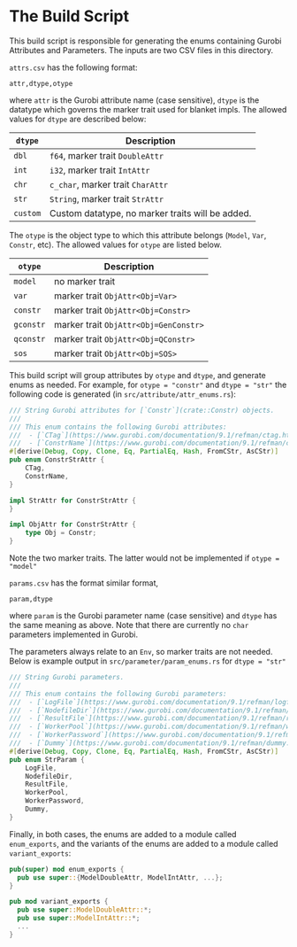 # The Build Script

This build script is responsible for generating the enums containing Gurobi Attributes and Parameters.
The inputs are two CSV files in this directory.

`attrs.csv` has the following format:
```
attr,dtype,otype
```
where `attr` is the Gurobi attribute name (case sensitive), `dtype` is the datatype which governs the marker trait used for blanket impls.
The allowed values for `dtype` are described below:

| `dtype`  | Description                                      |
| -------- | ------------------------------------------------ |
| `dbl`    | `f64`,  marker trait `DoubleAttr`                |
| `int`    | `i32`,  marker trait `IntAttr`                   |
| `chr`   | `c_char`, marker trait `CharAttr`                |
| `str`    | `String`,  marker trait `StrAttr`                |
| `custom` | Custom datatype, no marker traits will be added. |

The `otype` is the object type to which this attribute belongs (`Model`, `Var`, `Constr`, etc).
The allowed values for `otype` are listed below.

| `otype`   | Description                          |
| --------- | ------------------------------------ |
| `model`   | no marker trait                      |
| `var`     | marker trait `ObjAttr<Obj=Var>`      |
| `constr`  | marker trait `ObjAttr<Obj=Constr>`   |
| `gconstr` | marker trait `ObjAttr<Obj=GenConstr>` |
| `qconstr` | marker trait `ObjAttr<Obj=QConstr>`  |
| `sos`     | marker trait `ObjAttr<Obj=SOS>`      |

This build script will group attributes by `otype` and `dtype`, and generate enums as needed.  For example,
for `otype = "constr"` and `dtype = "str"` the following code is generated (in  `src/attribute/attr_enums.rs`):
```rust
/// String Gurobi attributes for [`Constr`](crate::Constr) objects.
/// 
/// This enum contains the following Gurobi attributes:
///  - [`CTag`](https://www.gurobi.com/documentation/9.1/refman/ctag.html)
///  - [`ConstrName`](https://www.gurobi.com/documentation/9.1/refman/constrname.html)
#[derive(Debug, Copy, Clone, Eq, PartialEq, Hash, FromCStr, AsCStr)]
pub enum ConstrStrAttr {
    CTag,
    ConstrName,
}

impl StrAttr for ConstrStrAttr {
}

impl ObjAttr for ConstrStrAttr {
    type Obj = Constr;
}
```
Note the two marker traits.  The latter would not be implemented if `otype = "model"`


`params.csv` has the format similar format,
```
param,dtype
```
where `param` is the Gurobi parameter name (case sensitive) and `dtype` has the same meaning as above.
Note that there are currently no `char` parameters implemented in Gurobi.

The parameters always relate to an `Env`, so marker traits are not needed.  Below is example output in `src/parameter/param_enums.rs`
for `dtype = "str"`
```rust
/// String Gurobi parameters.
/// 
/// This enum contains the following Gurobi parameters:
///  - [`LogFile`](https://www.gurobi.com/documentation/9.1/refman/logfile.html)
///  - [`NodefileDir`](https://www.gurobi.com/documentation/9.1/refman/nodefiledir.html)
///  - [`ResultFile`](https://www.gurobi.com/documentation/9.1/refman/resultfile.html)
///  - [`WorkerPool`](https://www.gurobi.com/documentation/9.1/refman/workerpool.html)
///  - [`WorkerPassword`](https://www.gurobi.com/documentation/9.1/refman/workerpassword.html)
///  - [`Dummy`](https://www.gurobi.com/documentation/9.1/refman/dummy.html)
#[derive(Debug, Copy, Clone, Eq, PartialEq, Hash, FromCStr, AsCStr)]
pub enum StrParam {
    LogFile,
    NodefileDir,
    ResultFile,
    WorkerPool,
    WorkerPassword,
    Dummy,
}
```

Finally, in both cases, the enums are added to a module called `enum_exports`, and the variants of the enums are added to a module called `variant_exports`:
```rust
pub(super) mod enum_exports {
  pub use super::{ModelDoubleAttr, ModelIntAttr, ...};
}

pub mod variant_exports {
  pub use super::ModelDoubleAttr::*;
  pub use super::ModelIntAttr::*;
  ...
}
```
